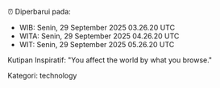 ⏰ Diperbarui pada:
- WIB: Senin, 29 September 2025 03.26.20 UTC
- WITA: Senin, 29 September 2025 04.26.20 UTC
- WIT: Senin, 29 September 2025 05.26.20 UTC

Kutipan Inspiratif:
"You affect the world by what you browse."


Kategori: technology

